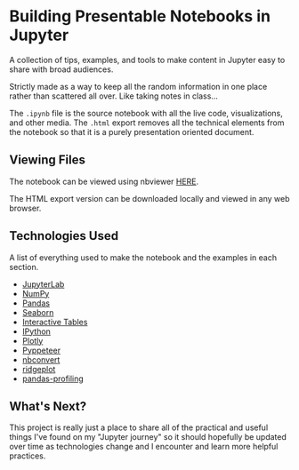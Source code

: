 # Building Presentable Notebooks in Jupyter
A collection of tips, examples, and tools to make content in Jupyter easy to share with broad audiences. 

Strictly made as a way to keep all the random information in one place rather than scattered all over. Like taking notes in class...

The `.ipynb` file is the source notebook with all the live code, visualizations, and other media. The `.html` export removes all the technical elements from the notebook so that it is a purely presentation oriented document. 

## Viewing Files

The notebook can be viewed using nbviewer [HERE](https://nbviewer.org/github/styounessi/jupyter_tips/blob/main/presentable_notebook_tips.ipynb). 

The HTML export version can be downloaded locally and viewed in any web browser. 

## Technologies Used
A list of everything used to make the notebook and the examples in each section. 

* [JupyterLab](https://pypi.org/project/jupyterlab/)
* [NumPy](https://pypi.org/project/numpy/)
* [Pandas](https://pypi.org/project/pandas/)
* [Seaborn](https://pypi.org/project/seaborn/)
* [Interactive Tables](https://pypi.org/project/itables/)
* [IPython](https://pypi.org/project/ipython/)
* [Plotly](https://pypi.org/project/plotly/)
* [Pyppeteer](https://pypi.org/project/pyppeteer/)
* [nbconvert](https://pypi.org/project/nbconvert/)
* [ridgeplot](https://pypi.org/project/ridgeplot/)
* [pandas-profiling](https://pypi.org/project/pandas-profiling/)

## What's Next?
This project is really just a place to share all of the practical and useful things I've found on my "Jupyter journey" so it should hopefully be updated over time as technologies change and I encounter and learn more helpful practices. 
